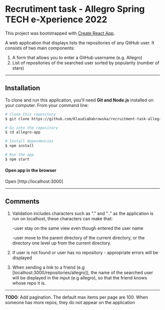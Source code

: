 # Recrutiment task - Allegro Spring TECH e-Xperience 2022

This project was bootstrapped with [Create React App](https://github.com/facebook/create-react-app).

A web application that displays lists the repositories of any GitHub user.
It consists of two main components:

1. A form that allows you to enter a GitHub username (e.g. Allegro)
2. List of repositories of the searched user sorted by popularity (number of
   stars)

---

## Installation

To clone and run this application, you'll need **Git and Node.js** installed on your computer. From your command line:

```sh
# Clone this repository
$ git clone https://github.com/KlaudiaDabrowska/recruitment-task-allegro

# Go into the repository
$ cd allegro-app

# Install dependencies
$ npm install

# Run the app
$ npm start

```

#### Open app in the browser

Open [http://localhost:3000]

---

## Comments
1. Validation includes characters such as "." and ".." as the application is run on localhost, these characters can make that:


   -user stay on the same view even though entered the user name
   
   
   -user move to the parent directory of the current directory, or the directory one level up from the current directory.

2. If user is not found or user has no repository - appropriate errors will be displayed

3. When sending a link to a friend (e.g [localhost:3000/repositories/allegro]), the name of the searched user will be displayed in the input (e.g allegro), so that the friend knows whose repo it is.

---

**TODO**: Add pagination. The default max items per page are 100. When someone has more repos, they do not appear on the application
